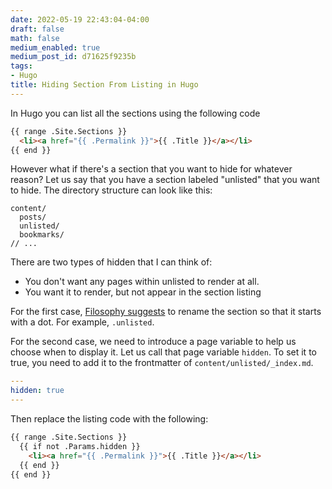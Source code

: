 ```yaml
---
date: 2022-05-19 22:43:04-04:00
draft: false
math: false
medium_enabled: true
medium_post_id: d71625f9235b
tags:
- Hugo
title: Hiding Section From Listing in Hugo
---
```


In Hugo you can list all the sections using the following code

```html
{{ range .Site.Sections }}
  <li><a href="{{ .Permalink }}">{{ .Title }}</a></li>
{{ end }}
```

However what if there's a section that you want to hide for whatever reason? Let us say that you have a section labeled "unlisted" that you want to hide. The directory structure can look like this:

```
content/
  posts/
  unlisted/
  bookmarks/
// ...
```

There are two types of hidden that I can think of:

- You don't want any pages within unlisted to render at all.
- You want it to render, but not appear in the section listing

For the first case, [Filosophy suggests](https://filosophy.org/code/disabling-a-specific-section-in-hugo/) to rename the section so that it starts with a dot. For example, `.unlisted`.

For the second case, we need to introduce a page variable to help us choose when to display it. Let us call that page variable `hidden`. To set it to true, you need to add it to the frontmatter of `content/unlisted/_index.md`.

```yaml
---
hidden: true
---
```

Then replace the listing code with the following:

```html
{{ range .Site.Sections }}
  {{ if not .Params.hidden }}
    <li><a href="{{ .Permalink }}">{{ .Title }}</a></li>
  {{ end }}
{{ end }}
```